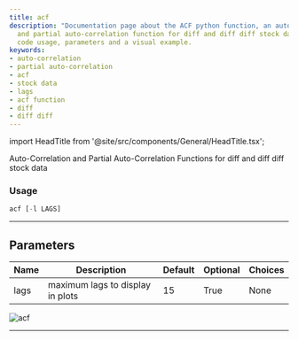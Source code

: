 ```yaml
---
title: acf
description: "Documentation page about the ACF python function, an auto-correlation"
  and partial auto-correlation function for diff and diff diff stock data. It includes
  code usage, parameters and a visual example.
keywords:
- auto-correlation
- partial auto-correlation
- acf
- stock data
- lags
- acf function
- diff
- diff diff
---
```


import HeadTitle from '@site/src/components/General/HeadTitle.tsx';

<HeadTitle title="economy/qa/acf - Reference | OpenBB Terminal Docs" />

Auto-Correlation and Partial Auto-Correlation Functions for diff and diff diff stock data

### Usage

```python
acf [-l LAGS]
```

---

## Parameters

| Name | Description | Default | Optional | Choices |
| ---- | ----------- | ------- | -------- | ------- |
| lags | maximum lags to display in plots | 15 | True | None |

![acf](https://user-images.githubusercontent.com/46355364/154305242-176c3ba1-ebfc-43e7-a027-46251fb02463.png)

---
